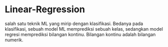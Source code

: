 # Linear-Regression
 salah satu teknik ML yang mirip dengan klasifikasi. Bedanya pada klasifikasi, sebuah model ML memprediksi sebuah kelas, sedangkan model regresi memprediksi bilangan kontinu. Bilangan kontinu adalah bilangan numerik.
